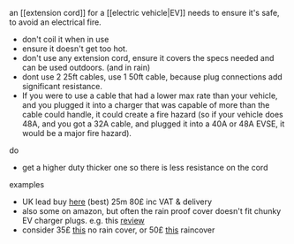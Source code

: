 an [[extension cord]] for a [[electric vehicle|EV]] needs to ensure it's safe, to avoid an electrical fire.
- don't coil it when in use
- ensure it doesn't get too hot.
- don't use any extension cord, ensure it covers the specs needed and can be used outdoors. (and in rain)
- dont use 2 25ft cables, use 1 50ft cable, because plug connections add significant resistance.
- If you were to use a cable that had a lower max rate than your vehicle, and you plugged it into a charger that was capable of more than the cable could handle, it could create a fire hazard (so if your vehicle does 48A, and you got a 32A cable, and plugged it into a 40A or 48A EVSE, it would be a major fire hazard).

do
- get a higher duty thicker one so there is less resistance on the cord

examples
- UK lead buy [here](https://toughleads.co.uk/products/ev-extension-lead?variant=19514036027480) (best) 25m 80£ inc VAT & delivery
- also some on amazon, but often the rain proof cover doesn't fit chunky EV charger plugs. e.g. this [review](https://www.amazon.co.uk/gp/customer-reviews/R63ZXN6SGJ8P/ref=cm_cr_dp_d_rvw_ttl?ie=UTF8&ASIN=B09VGZW3X3)
- consider 35£ [this](https://www.amazon.co.uk/TOUGH-MASTER-Socket-Extension-Thermal/dp/B0CZNWTQ62) no rain cover, or 50£ [this](https://www.amazon.co.uk/Outdoor-Extension-Weatherproof-Splashproof-Protection/dp/B09M7HH941) raincover
